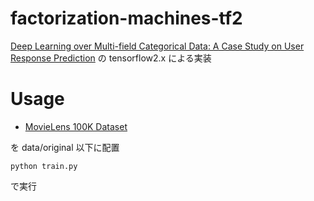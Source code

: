 # factorization-machines-tf2

[Deep Learning over Multi-field Categorical Data: A Case Study on User Response Prediction](https://arxiv.org/abs/1601.02376) の tensorflow2.x による実装 

# Usage

- [MovieLens 100K Dataset](https://grouplens.org/datasets/movielens/100k/)

を data/original 以下に配置

```
python train.py
```

で実行
